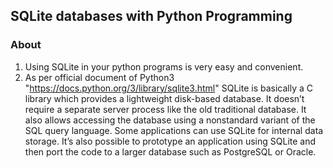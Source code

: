 ## SQLite databases with Python Programming

### **About**

1) Using SQLite in your python programs is very easy and convenient. 
2) As per official document of Python3 "https://docs.python.org/3/library/sqlite3.html"
SQLite is basically a C library which provides a lightweight disk-based database. It doesn’t require a separate server process like the old traditional database.
It also allows accessing the database using a nonstandard variant of the SQL query language. 
Some applications can use SQLite for internal data storage. It’s also possible to prototype an application using SQLite and then port the code to a larger database such as PostgreSQL or Oracle.
